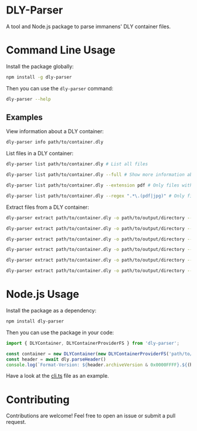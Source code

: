 # DLY-Parser

A tool and Node.js package to parse immanens' DLY container files.

# Command Line Usage

Install the package globally:

```sh
npm install -g dly-parser
```

Then you can use the `dly-parser` command:

```sh
dly-parser --help
```

## Examples

View information about a DLY container:
```sh
dly-parser info path/to/container.dly
```

List files in a DLY container:
```sh
dly-parser list path/to/container.dly # List all files

dly-parser list path/to/container.dly --full # Show more information about each file

dly-parser list path/to/container.dly --extension pdf # Only files with the .pdf extension

dly-parser list path/to/container.dly --regex ".*\.(pdf|jpg)" # Only files with the .pdf or .jpg extension
```

Extract files from a DLY container:
```sh
dly-parser extract path/to/container.dly -o path/to/output/directory --all # Extract all files

dly-parser extract path/to/container.dly -o path/to/output/directory --extension pdf # Only extract files with the .pdf extension

dly-parser extract path/to/container.dly -o path/to/output/directory --regex ".*\.(pdf|jpg)" # Only extract files with the .pdf or .jpg extension

dly-parser extract path/to/container.dly -o path/to/output/directory --index 0,1,2 # Only extract files at the specified indices

dly-parser extract path/to/container.dly -o path/to/output/directory --index 0,1,2 --extension pdf # Only extract files that are at the specified indices or have the .pdf extension

dly-parser extract path/to/container.dly -o path/to/output/directory --index 0,1,2 --extension pdf --filter-all # Only extract files that are at the specified indices and have the .pdf extension
```

# Node.js Usage

Install the package as a dependency:

```sh
npm install dly-parser
```

Then you can use the package in your code:

```js
import { DLYContainer, DLYContainerProviderFS } from 'dly-parser';

const container = new DLYContainer(new DLYContainerProviderFS('path/to/container.dly'));
const header = await dly.parseHeader()
console.log(`Format-Version: ${header.archiveVersion & 0x0000FFFF}.${(header.archiveVersion & 0xFFFF0000) >> 16}`)
```

Have a look at the [cli.ts](src/cli.ts) file as an example.

# Contributing

Contributions are welcome! Feel free to open an issue or submit a pull request.